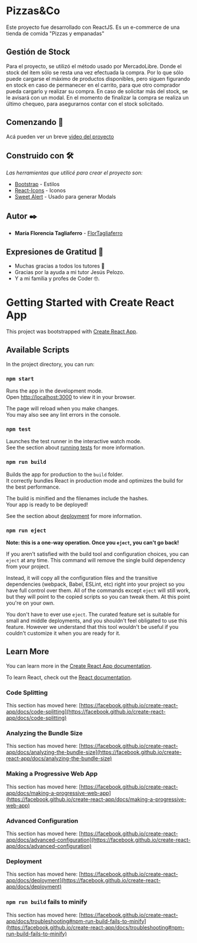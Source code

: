 # Pizzas&Co

Este proyecto fue desarrollado con ReactJS. Es un e-commerce de una tienda de comida "Pizzas y empanadas"

## Gestión de Stock

Para el proyecto, se utilizó el método usado por MercadoLibre. Donde el stock del ítem sólo se resta una vez efectuada la compra.
Por lo que sólo puede cargarse el máximo de productos disponibles, pero siguen figurando en stock en caso de permanecer en el carrito, para que otro comprador pueda cargarlo y realizar su compra.
En caso de solicitar más del stock, se le avisará con un modal.
En el momento de finalizar la compra se realiza un último chequeo, para asegurarnos contar con el stock solicitado.


## Comenzando 🚀
Acá pueden ver un breve [video del proyecto](https://www.loom.com/share/c2643c2910b741258771fa7a9a09d5a7)


## Construido con 🛠️

_Las herramientas que utilicé para crear el proyecto son:_

* [Bootstrap](https://getbootstrap.com/) - Estilos
* [React-Icons](https://react-icons.github.io/) - Iconos
* [Sweet Alert](https://sweetalert.js.org/) - Usado para generar Modals

## Autor ✒️

* **María Florencia Tagliaferro**  - [FlorTagliaferro](https://github.com/flortaglia/tienda-tagliaferro)

## Expresiones de Gratitud 🎁

* Muchas gracias a todos los tutores 📢
* Gracias por la ayuda a mi tutor Jesús Pelozo. 
* Y a mi familia y profes de Coder 🤓.

# Getting Started with Create React App

This project was bootstrapped with [Create React App](https://github.com/facebook/create-react-app).

## Available Scripts

In the project directory, you can run:

### `npm start`

Runs the app in the development mode.\
Open [http://localhost:3000](http://localhost:3000) to view it in your browser.

The page will reload when you make changes.\
You may also see any lint errors in the console.

### `npm test`

Launches the test runner in the interactive watch mode.\
See the section about [running tests](https://facebook.github.io/create-react-app/docs/running-tests) for more information.

### `npm run build`

Builds the app for production to the `build` folder.\
It correctly bundles React in production mode and optimizes the build for the best performance.

The build is minified and the filenames include the hashes.\
Your app is ready to be deployed!

See the section about [deployment](https://facebook.github.io/create-react-app/docs/deployment) for more information.

### `npm run eject`

**Note: this is a one-way operation. Once you `eject`, you can't go back!**

If you aren't satisfied with the build tool and configuration choices, you can `eject` at any time. This command will remove the single build dependency from your project.

Instead, it will copy all the configuration files and the transitive dependencies (webpack, Babel, ESLint, etc) right into your project so you have full control over them. All of the commands except `eject` will still work, but they will point to the copied scripts so you can tweak them. At this point you're on your own.

You don't have to ever use `eject`. The curated feature set is suitable for small and middle deployments, and you shouldn't feel obligated to use this feature. However we understand that this tool wouldn't be useful if you couldn't customize it when you are ready for it.

## Learn More

You can learn more in the [Create React App documentation](https://facebook.github.io/create-react-app/docs/getting-started).

To learn React, check out the [React documentation](https://reactjs.org/).

### Code Splitting

This section has moved here: [https://facebook.github.io/create-react-app/docs/code-splitting](https://facebook.github.io/create-react-app/docs/code-splitting)

### Analyzing the Bundle Size

This section has moved here: [https://facebook.github.io/create-react-app/docs/analyzing-the-bundle-size](https://facebook.github.io/create-react-app/docs/analyzing-the-bundle-size)

### Making a Progressive Web App

This section has moved here: [https://facebook.github.io/create-react-app/docs/making-a-progressive-web-app](https://facebook.github.io/create-react-app/docs/making-a-progressive-web-app)

### Advanced Configuration

This section has moved here: [https://facebook.github.io/create-react-app/docs/advanced-configuration](https://facebook.github.io/create-react-app/docs/advanced-configuration)

### Deployment

This section has moved here: [https://facebook.github.io/create-react-app/docs/deployment](https://facebook.github.io/create-react-app/docs/deployment)

### `npm run build` fails to minify

This section has moved here: [https://facebook.github.io/create-react-app/docs/troubleshooting#npm-run-build-fails-to-minify](https://facebook.github.io/create-react-app/docs/troubleshooting#npm-run-build-fails-to-minify)

